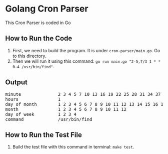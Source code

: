 # Golang Cron Parser

This Cron Parser is coded in Go

## How to Run the Code

1. First, we need to build the program. It is under `cron-parser/main.go`. Go to this directory.
4. Then we will run it using this command: `go run main.go "2-5,7/3 1 * * 0-4 /usr/bin/find"`.

## Output
<div id="output" style="position: relative;">
  <pre>
minute              2 3 4 5 7 10 13 16 19 22 25 28 31 34 37 40 43 46 49 52 55 58 
hours               1 
day of month        1 2 3 4 5 6 7 8 9 10 11 12 13 14 15 16 17 18 19 20 21 22 23 24 25 26 27 28 29 30 31 
month               1 2 3 4 5 6 7 8 9 10 11 12 
day of week         1 2 3 4 
command             /usr/bin/find
</div>

## How to Run the Test File

1. Build the test file with this command in terminal: `make test`.